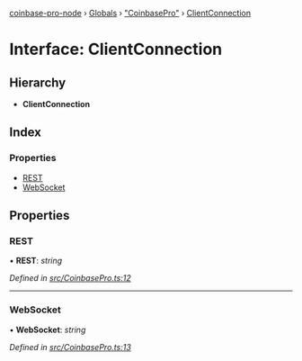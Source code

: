 [coinbase-pro-node](../README.md) › [Globals](../globals.md) › ["CoinbasePro"](../modules/_coinbasepro_.md) › [ClientConnection](_coinbasepro_.clientconnection.md)

# Interface: ClientConnection

## Hierarchy

- **ClientConnection**

## Index

### Properties

- [REST](_coinbasepro_.clientconnection.md#rest)
- [WebSocket](_coinbasepro_.clientconnection.md#websocket)

## Properties

### REST

• **REST**: _string_

_Defined in [src/CoinbasePro.ts:12](https://github.com/bennyn/coinbase-pro-node/blob/c83e588/src/CoinbasePro.ts#L12)_

---

### WebSocket

• **WebSocket**: _string_

_Defined in [src/CoinbasePro.ts:13](https://github.com/bennyn/coinbase-pro-node/blob/c83e588/src/CoinbasePro.ts#L13)_
